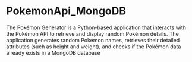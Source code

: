 # PokemonApi_MongoDB
The Pokémon Generator is a Python-based application that interacts with the Pokémon API to retrieve and display random Pokémon details. The application generates random Pokémon names, retrieves their detailed attributes (such as height and weight), and checks if the Pokémon data already exists in a MongoDB database
